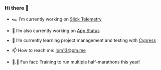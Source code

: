 ### Hi there 👋

- 🏎️ I’m currently working on [Slick Telemetry](https://github.com/Slick-Telemetry)
- 📑 I’m also currently working on [App Status](https://github.com/Lombardoc4/App-Status)
- 🌱 I’m currently learning project management and testing with [Cypress](https://www.cypress.io/)
- 📫 How to reach me: lom13@pm.me

- 🏃.💨 Fun fact: Training to run multiple half-marathons this year!

<!--
**Lombardoc4/Lombardoc4** is a ✨ _special_ ✨ repository because its `README.md` (this file) appears on your GitHub profile.

Here are some ideas to get you started:

- 🔭 I’m currently working on ...
- 🌱 I’m currently learning ...
- 👯 I’m looking to collaborate on ...
- 🤔 I’m looking for help with ...
- 💬 Ask me about ...
- 📫 How to reach me: ...
- 😄 Pronouns: ...
- ⚡ Fun fact: ...
-->
